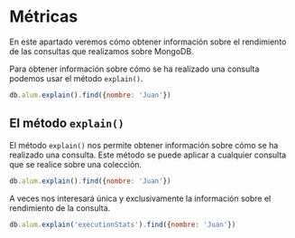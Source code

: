 # Métricas

En este apartado veremos cómo obtener información sobre el rendimiento de las consultas que realizamos sobre MongoDB.

Para obtener información sobre cómo se ha realizado una consulta podemos usar el método `explain()`.

```javascript
db.alum.explain().find({nombre: 'Juan'})
```

## El método `explain()`

El método `explain()` nos permite obtener información sobre cómo se ha realizado una consulta. Este método se puede aplicar a cualquier consulta que se realice sobre una colección.

```javascript
db.alum.explain().find({nombre: 'Juan'})
```

A veces nos interesará única y exclusivamente la información sobre el rendimiento de la consulta.

```javascript
db.alum.explain('executionStats').find({nombre: 'Juan'})
```